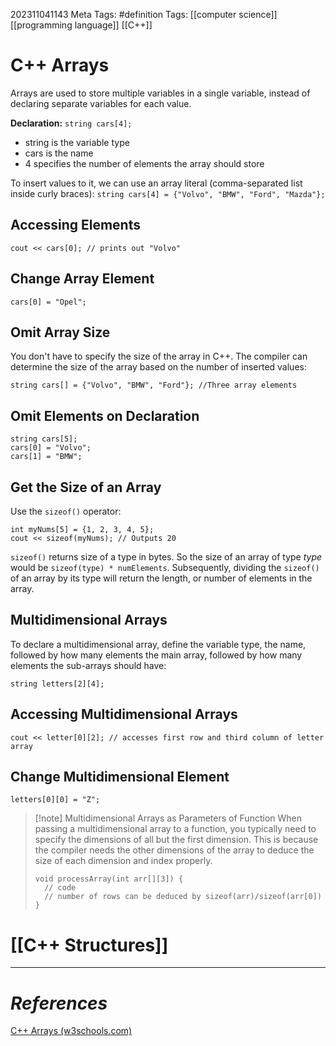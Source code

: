 202311041143
Meta Tags: #definition 
Tags: [[computer science]] [[programming language]] [[C++]]

# C++ Arrays

Arrays are used to store multiple variables in a single variable, instead of declaring separate variables for each value.

**Declaration:**
`string cars[4];`
- string is the variable type
- cars is the name
- 4 specifies the number of elements the array should store

To insert values to it, we can use an array literal (comma-separated list inside curly braces):
`string cars[4] = {"Volvo", "BMW", "Ford", "Mazda"};`

## Accessing Elements

`cout << cars[0]; // prints out "Volvo"`

## Change Array Element

`cars[0] = "Opel";`

## Omit Array Size

You don't have to specify the size of the array in C++. The compiler can determine the  size of the array based on the number of inserted values:

`string cars[] = {"Volvo", "BMW", "Ford"}; //Three array elements`

## Omit Elements on Declaration

```
string cars[5];
cars[0] = "Volvo";
cars[1] = "BMW";
```
## Get the Size of an Array

Use the `sizeof()` operator:

```
int myNums[5] = {1, 2, 3, 4, 5};
cout << sizeof(myNums); // Outputs 20
```

`sizeof()` returns size of a type in bytes. So the size of an array of type *type* would be
`sizeof(type) * numElements`. Subsequently, dividing the `sizeof()` of an array by its type will return the length, or number of elements in the array.

## Multidimensional Arrays

To declare a multidimensional array, define the variable type, the name, followed by how many elements the main array, followed by how many elements the sub-arrays should have:

`string letters[2][4];`

## Accessing Multidimensional Arrays

`cout << letter[0][2]; // accesses first row and third column of letter array`

## Change Multidimensional Element

`letters[0][0] = "Z";`

>[!note] Multidimensional Arrays as Parameters of Function
>When passing a multidimensional array to a function, you typically need to specify the dimensions of all but the first dimension. This is because the compiler needs the other dimensions of the array to deduce the size of each dimension and index properly.
>```
>void processArray(int arr[][3]) {
>	// code
>	// number of rows can be deduced by sizeof(arr)/sizeof(arr[0])
>}
>```

# [[C++ Structures]]

---
# *References*

[C++ Arrays (w3schools.com)](https://www.w3schools.com/cpp/cpp_arrays.asp)